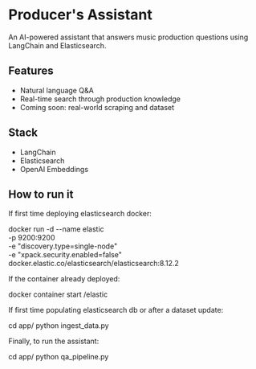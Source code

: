 # Producer's Assistant

An AI-powered assistant that answers music production questions using LangChain and Elasticsearch.

## Features
- Natural language Q&A
- Real-time search through production knowledge
- Coming soon: real-world scraping and dataset

## Stack
- LangChain
- Elasticsearch
- OpenAI Embeddings

## How to run it

If first time deploying elasticsearch docker:

docker run -d --name elastic \
  -p 9200:9200 \
  -e "discovery.type=single-node" \
  -e "xpack.security.enabled=false" \
  docker.elastic.co/elasticsearch/elasticsearch:8.12.2

If the container already deployed:

docker container start /elastic

If first time populating elasticsearch db or after a dataset update:

cd app/
python ingest_data.py

Finally, to run the assistant:

cd app/
python qa_pipeline.py
